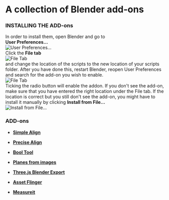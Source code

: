 # A collection of Blender add-ons

### INSTALLING THE ADD-ons
In order to install them, open Blender and go to  
**User Preferences...**   
![User Preferences...](https://raw.githubusercontent.com/manorius/blender_addons_collection/master/files/1.png)  
Click the **File tab**   
![File Tab](https://raw.githubusercontent.com/manorius/blender_addons_collection/master/files/2.png)  
and change the location of the scripts to the new location of your scripts folder.
After you have done this, restart Blender, reopen User Preferences and search for the add-on you wish to enable.  
![File Tab](https://raw.githubusercontent.com/manorius/blender_addons_collection/master/files/3.png)  
Ticking the radio button will enable the addon.
If you don't see the add-on, make sure that you have entered the right location under the File tab. If the location is correct but you still don't see the add-on, you might have to install it manually by clicking **Install from File...**   
![Install from File...](https://raw.githubusercontent.com/manorius/blender_addons_collection/master/files/4.png)

### ADD-ons
* **[Simple Align](https://wiki.blender.org/index.php/Extensions:2.6/Py/Scripts/3D_interaction/Align_Tools)**

* **[Precise Align](https://wiki.blender.org/index.php/Extensions:2.6/Py/Scripts/3D_interaction/Precise_Align)**  

* **[Bool Tool](https://wiki.blender.org/index.php/Extensions:2.6/Py/Scripts/Object/BoolTool)**

* **[Planes from images](https://wiki.blender.org/index.php/Extensions:2.6/Py/Scripts/Add_Mesh/Planes_from_Images)**

* **[Three.js Blender Export](https://github.com/mrdoob/three.js/tree/master/utils/exporters/blender)**

* **[Asset Flinger](https://github.com/BlenderAid/Asset-Flinger)**

* **[Measureit](https://github.com/Antonioya/blender/tree/master/measureit)**
